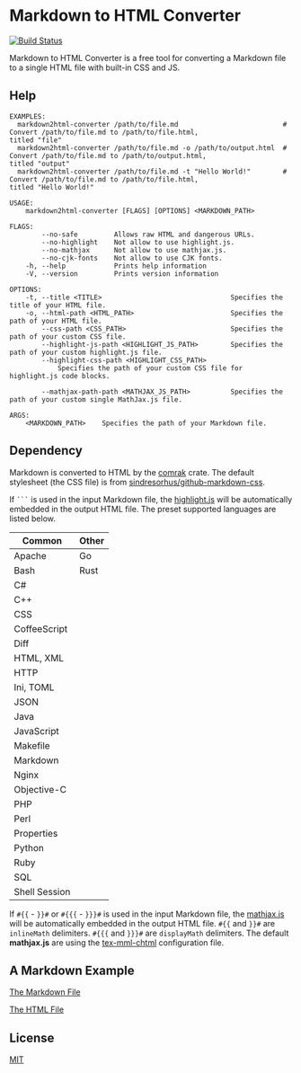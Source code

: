 Markdown to HTML Converter
====================

[![Build Status](https://travis-ci.org/magiclen/markdown2html-converter.svg?branch=master)](https://travis-ci.org/magiclen/markdown2html-converter)

Markdown to HTML Converter is a free tool for converting a Markdown file to a single HTML file with built-in CSS and JS.

## Help

```
EXAMPLES:
  markdown2html-converter /path/to/file.md                          # Convert /path/to/file.md to /path/to/file.html,
titled "file"
  markdown2html-converter /path/to/file.md -o /path/to/output.html  # Convert /path/to/file.md to /path/to/output.html,
titled "output"
  markdown2html-converter /path/to/file.md -t "Hello World!"        # Convert /path/to/file.md to /path/to/file.html,
titled "Hello World!"

USAGE:
    markdown2html-converter [FLAGS] [OPTIONS] <MARKDOWN_PATH>

FLAGS:
        --no-safe         Allows raw HTML and dangerous URLs.
        --no-highlight    Not allow to use highlight.js.
        --no-mathjax      Not allow to use mathjax.js.
        --no-cjk-fonts    Not allow to use CJK fonts.
    -h, --help            Prints help information
    -V, --version         Prints version information

OPTIONS:
    -t, --title <TITLE>                                Specifies the title of your HTML file.
    -o, --html-path <HTML_PATH>                        Specifies the path of your HTML file.
        --css-path <CSS_PATH>                          Specifies the path of your custom CSS file.
        --highlight-js-path <HIGHLIGHT_JS_PATH>        Specifies the path of your custom highlight.js file.
        --highlight-css-path <HIGHLIGHT_CSS_PATH>
            Specifies the path of your custom CSS file for highlight.js code blocks.

        --mathjax-path-path <MATHJAX_JS_PATH>          Specifies the path of your custom single MathJax.js file.

ARGS:
    <MARKDOWN_PATH>    Specifies the path of your Markdown file.
```

## Dependency

Markdown is converted to HTML by the [comrak](https://crates.io/crates/comrak) crate. The default stylesheet (the CSS file) is from [sindresorhus/github-markdown-css](https://github.com/sindresorhus/github-markdown-css). 

If ` ``` ` is used in the input Markdown file, the [highlight.js](https://highlightjs.org/) will be automatically embedded in the output HTML file. The preset supported languages are listed below.

|Common|Other|
|---|---|
|Apache|Go|
|Bash|Rust|
|C#|
|C++|
|CSS|
|CoffeeScript|
|Diff|
|HTML, XML|
|HTTP|
|Ini, TOML|
|JSON|
|Java|
|JavaScript|
|Makefile|
|Markdown|
|Nginx|
|Objective-C|
|PHP|
|Perl|
|Properties|
|Python|
|Ruby|
|SQL|
|Shell Session|

If `#{{` - `}}#` or `#{{{` - `}}}#` is used in the input Markdown file, the [mathjax.js](https://www.mathjax.org/) will be automatically embedded in the output HTML file. `#{{` and `}}#` are `inlineMath` delimiters. `#{{{` and `}}}#` are `displayMath` delimiters. The default **mathjax.js** are using the [tex-mml-chtml](http://docs.mathjax.org/en/latest/web/components/combined.html#tex-mml-chtml) configuration file.

## A Markdown Example

[The Markdown File](https://github.com/magiclen/markdown2html-converter/blob/master/example.md)

[The HTML File](https://jsfiddle.net/magiclen/jgs324w0/)

## License

[MIT](LICENSE)